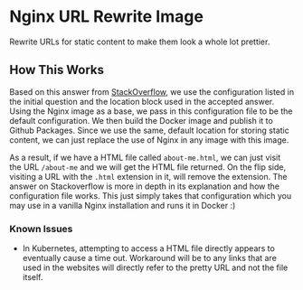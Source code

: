 # Nginx URL Rewrite Image

Rewrite URLs for static content to make them look a whole lot prettier.

## How This Works

Based on this answer from [StackOverflow](https://stackoverflow.com/questions/38228393/nginx-remove-html-extension), we use the configuration listed in the initial question and the location block used in the accepted answer. Using the Nginx image as a base, we pass in this configuration file to be the default configuration. We then build the Docker image and publish it to Github Packages. Since we use the same, default location for storing static content, we can just replace the use of Nginx in any image with this image.

As a result, if we have a HTML file called `about-me.html`, we can just visit the URL `/about-me` and we will get the HTML file returned. On the flip side, visiting a URL with the `.html` extension in it, will remove the extension. The answer on Stackoverflow is more in depth in its explanation and how the configuration file works. This just simply takes that configuration which you may use in a vanilla Nginx installation and runs it in Docker :)

### Known Issues

* In Kubernetes, attempting to access a HTML file directly appears to eventually cause a time out. Workaround will be to any links that are used in the websites will directly refer to the pretty URL and not the file itself.
